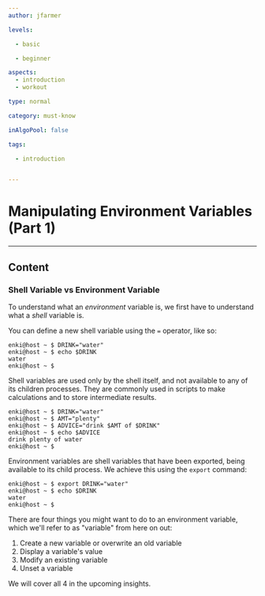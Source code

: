 ```yaml
---
author: jfarmer

levels:

  - basic

  - beginner

aspects:
  - introduction
  - workout

type: normal

category: must-know

inAlgoPool: false

tags:

  - introduction


---
```


# Manipulating Environment Variables (Part 1)

---
## Content


### Shell Variable vs Environment Variable

To understand what an *environment* variable is, we first have to understand what a *shell* variable is.

You can define a new shell variable using the `=` operator, like so:

```shell
enki@host ~ $ DRINK="water"
enki@host ~ $ echo $DRINK
water
enki@host ~ $
```

Shell variables are used only by the shell itself, and not available to any of its children processes. They are commonly used in scripts to make calculations and to store intermediate results.

```shell
enki@host ~ $ DRINK="water"
enki@host ~ $ AMT="plenty"
enki@host ~ $ ADVICE="drink $AMT of $DRINK"
enki@host ~ $ echo $ADVICE
drink plenty of water
enki@host ~ $
```

Environment variables are shell variables that have been exported, being available to its child process. We achieve this using the `export` command:

```shell
enki@host ~ $ export DRINK="water"
enki@host ~ $ echo $DRINK
water
enki@host ~ $
```

There are four things you might want to do to an environment variable, which we'll refer to as "variable" from here on out:

1. Create a new variable or overwrite an old variable
2. Display a variable's value
3. Modify an existing variable
4. Unset a variable

We will cover all 4 in the upcoming insights.
